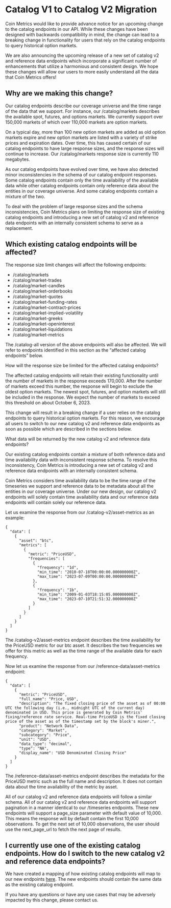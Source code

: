 # Catalog V1 to Catalog V2 Migration

Coin Metrics would like to provide advance notice for an upcoming change to the catalog endpoints in our API. While these changes have been designed with backwards compatibility in mind, the change can lead to a breaking change in functionality for users that rely on the catalog endpoints to query historical option markets.

We are also announcing the upcoming release of a new set of catalog v2 and reference data endpoints which incorporate a significant number of enhancements that utilize a harmonious and consistent design. We hope these changes will allow our users to more easily understand all the data that Coin Metrics offers!

## Why are we making this change?

Our catalog endpoints describe our coverage universe and the time range of the data that we support. For instance, our /catalog/markets describes the available spot, futures, and options markets. We currently support over 150,000 markets of which over 110,000 markets are option markets.

On a typical day, more than 100 new option markets are added as old option markets expire and new option markets are listed with a variety of strike prices and expiration dates. Over time, this has caused certain of our catalog endpoints to have large response sizes, and the response sizes will continue to increase. Our /catalog/markets response size is currently 110 megabytes.

As our catalog endpoints have evolved over time, we have also detected minor inconsistencies in the schema of our catalog endpoint responses. Some catalog endpoints contain only the time availability of the available data while other catalog endpoints contain only reference data about the entities in our coverage universe. And some catalog endpoints contain a mixture of the two.

To deal with the problem of large response sizes and the schema inconsistencies, Coin Metrics plans on limiting the response size of existing catalog endpoints and introducing a new set of catalog v2 and reference data endpoints with an internally consistent schema to serve as a replacement.

## Which existing catalog endpoints will be affected?

The response size limit changes will affect the following endpoints:

* /catalog/markets&#x20;
* /catalog/market-trades&#x20;
* /catalog/market-candles&#x20;
* /catalog/market-orderbooks
* &#x20;/catalog/market-quotes&#x20;
* /catalog/market-funding-rates&#x20;
* /catalog/market-contract-prices&#x20;
* /catalog/market-implied-volatility&#x20;
* /catalog/market-greeks&#x20;
* /catalog/market-openinterest&#x20;
* /catalog/market-liquidations
* &#x20;/catalog/market-metrics

The /catalog-all version of the above endpoints will also be affected. We will refer to endpoints identified in this section as the “affected catalog endpoints” below.

How will the response size be limited for the affected catalog endpoints?

The affected catalog endpoints will retain their existing functionality until the number of markets in the response exceeds 170,000. After the number of markets exceed this number, the response will begin to exclude the oldest option markets. The newest spot, futures, and option markets will still be included in the response. We expect the number of markets to exceed this threshold on about October 6, 2023.

This change will result in a breaking change if a user relies on the catalog endpoints to query historical option markets. For this reason, we encourage all users to switch to our new catalog v2 and reference data endpoints as soon as possible which are described in the sections below.

What data will be returned by the new catalog v2 and reference data endpoints?

Our existing catalog endpoints contain a mixture of both reference data and time availability data with inconsistent response schema. To resolve this inconsistency, Coin Metrics is introducing a new set of catalog v2 and reference data endpoints with an internally consistent schema.

Coin Metrics considers time availability data to be the time range of the timeseries we support and reference data to be metadata about all the entities in our coverage universe. Under our new design, our catalog v2 endpoints will solely contain time availability data and our reference data endpoints will contain solely our reference data.

Let us examine the response from our /catalog-v2/asset-metrics as an example:

```
{
  "data": [
    {
      "asset": "btc",
      "metrics": [
        {
          "metric": "PriceUSD",
          "frequencies": [
            {
              "frequency": "1d",
              "min_time": "2010-07-18T00:00:00.000000000Z",
              "max_time": "2023-07-09T00:00:00.000000000Z"
            },
            {
              "frequency": "1b",
              "min_time": "2009-01-03T18:15:05.000000000Z",
              "max_time": "2023-07-10T21:51:32.000000000Z"
            }
          ]
        }
      ]
    }
  ]
}
```

The /catalog-v2/asset-metrics endpoint describes the time availability for the PriceUSD metric for our btc asset. It describes the two frequencies we offer for this metric as well as the time range of the available data for each frequency.

Now let us examine the response from our /reference-data/asset-metrics endpoint:

```
{
  "data": [
    {
      "metric": "PriceUSD",
      "full_name": "Price, USD",
      "description": "The fixed closing price of the asset as of 00:00 UTC the following day (i.e., midnight UTC of the current day) denominated in USD. This price is generated by Coin Metrics' fixing/reference rate service. Real-time PriceUSD is the fixed closing price of the asset as of the timestamp set by the block's miner.",
      "product": "Network Data",
      "category": "Market",
      "subcategory": "Price",
      "unit": "USD",
      "data_type": "decimal",
      "type": "NA",
      "display_name": "USD Denominated Closing Price"
    }
  ]
}
```

The /reference-data/asset-metrics endpoint describes the metadata for the PriceUSD metric such as the full name and description. It does not contain data about the time availability of the metric by asset.

All of our catalog v2 and reference data endpoints will follow a similar schema. All of our catalog v2 and reference data endpoints will support pagination in a manner identical to our /timeseries endpoints. These new endpoints will support a page\_size parameter with default value of 10,000. This means the response will by default contain the first 10,000 observations. To get the next set of 10,000 observations, the user should use the next\_page\_url to fetch the next page of results.

## I currently use one of the existing catalog endpoints. How do I switch to the new catalog v2 and reference data endpoints?

We have created a mapping of how existing catalog endpoints will map to our new endpoints [here](../tutorials-and-examples/user-guides/how-to-migrate-from-catalog-v1-to-catalog-v2.md). The new endpoints should contain the same data as the existing catalog endpoint.

If you have any questions or have any use cases that may be adversely impacted by this change, please contact us.
